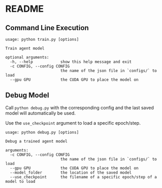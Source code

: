 # README

## Command Line Execution

```
usage: python train.py [options]

Train agent model

optional arguments:
  -h, --help            show this help message and exit
  -c CONFIG, --config CONFIG
                        the name of the json file in `configs/` to load
  --gpu GPU             the CUDA GPU to place the model on

```

## Debug Model

Call `python debug.py` with the corresponding config and the last saved model will automatically be used.

Use the `use_checkpoint` argument to load a specific epoch/step.

```
usage: python debug.py [options]

Debug a trained agent model

arguments:
  -c CONFIG, --config CONFIG
                        the name of the json file in `configs/` to load
  --gpu GPU             the CUDA GPU to place the model on
  --model_folder        the location of the saved model
  --use_checkpoint      the filename of a specific epoch/step of a model to load
```